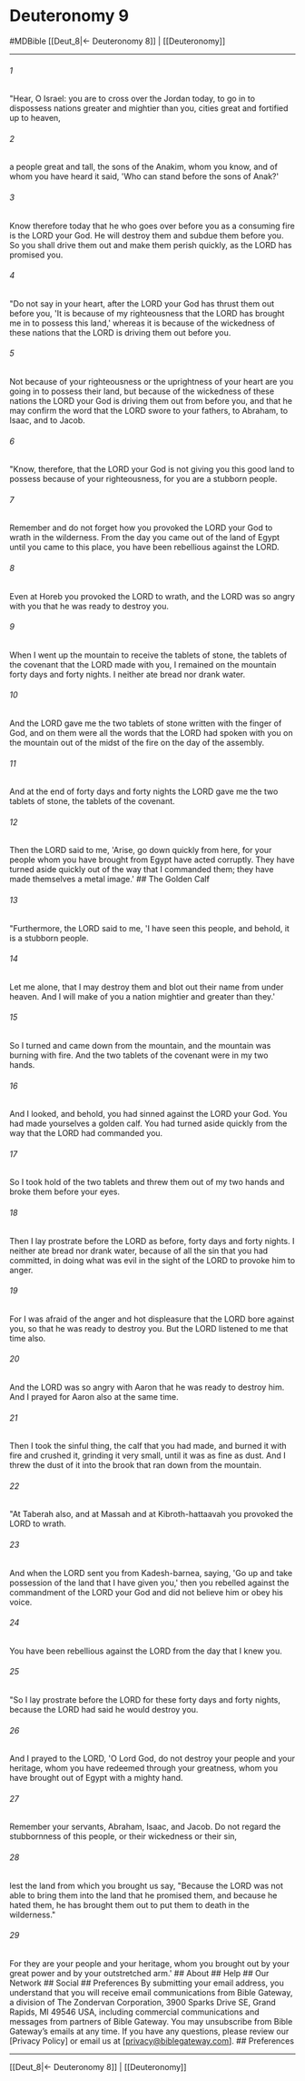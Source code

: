 # Deuteronomy 9
#MDBible
[[Deut_8|← Deuteronomy 8]] | [[Deuteronomy]]

***






###### 1 


"Hear, O Israel: you are to cross over the Jordan today, to go in to dispossess nations greater and mightier than you, cities great and fortified up to heaven, 





###### 2 


a people great and tall, the sons of the Anakim, whom you know, and of whom you have heard it said, 'Who can stand before the sons of Anak?' 





###### 3 


Know therefore today that he who goes over before you as a consuming fire is the LORD your God. He will destroy them and subdue them before you. So you shall drive them out and make them perish quickly, as the LORD has promised you. 





###### 4 


"Do not say in your heart, after the LORD your God has thrust them out before you, 'It is because of my righteousness that the LORD has brought me in to possess this land,' whereas it is because of the wickedness of these nations that the LORD is driving them out before you. 





###### 5 


Not because of your righteousness or the uprightness of your heart are you going in to possess their land, but because of the wickedness of these nations the LORD your God is driving them out from before you, and that he may confirm the word that the LORD swore to your fathers, to Abraham, to Isaac, and to Jacob. 





###### 6 


"Know, therefore, that the LORD your God is not giving you this good land to possess because of your righteousness, for you are a stubborn people. 





###### 7 


Remember and do not forget how you provoked the LORD your God to wrath in the wilderness. From the day you came out of the land of Egypt until you came to this place, you have been rebellious against the LORD. 





###### 8 


Even at Horeb you provoked the LORD to wrath, and the LORD was so angry with you that he was ready to destroy you. 





###### 9 


When I went up the mountain to receive the tablets of stone, the tablets of the covenant that the LORD made with you, I remained on the mountain forty days and forty nights. I neither ate bread nor drank water. 





###### 10 


And the LORD gave me the two tablets of stone written with the finger of God, and on them were all the words that the LORD had spoken with you on the mountain out of the midst of the fire on the day of the assembly. 





###### 11 


And at the end of forty days and forty nights the LORD gave me the two tablets of stone, the tablets of the covenant. 





###### 12 


Then the LORD said to me, 'Arise, go down quickly from here, for your people whom you have brought from Egypt have acted corruptly. They have turned aside quickly out of the way that I commanded them; they have made themselves a metal image.' ## The Golden Calf 





###### 13 


"Furthermore, the LORD said to me, 'I have seen this people, and behold, it is a stubborn people. 





###### 14 


Let me alone, that I may destroy them and blot out their name from under heaven. And I will make of you a nation mightier and greater than they.' 





###### 15 


So I turned and came down from the mountain, and the mountain was burning with fire. And the two tablets of the covenant were in my two hands. 





###### 16 


And I looked, and behold, you had sinned against the LORD your God. You had made yourselves a golden calf. You had turned aside quickly from the way that the LORD had commanded you. 





###### 17 


So I took hold of the two tablets and threw them out of my two hands and broke them before your eyes. 





###### 18 


Then I lay prostrate before the LORD as before, forty days and forty nights. I neither ate bread nor drank water, because of all the sin that you had committed, in doing what was evil in the sight of the LORD to provoke him to anger. 





###### 19 


For I was afraid of the anger and hot displeasure that the LORD bore against you, so that he was ready to destroy you. But the LORD listened to me that time also. 





###### 20 


And the LORD was so angry with Aaron that he was ready to destroy him. And I prayed for Aaron also at the same time. 





###### 21 


Then I took the sinful thing, the calf that you had made, and burned it with fire and crushed it, grinding it very small, until it was as fine as dust. And I threw the dust of it into the brook that ran down from the mountain. 





###### 22 


"At Taberah also, and at Massah and at Kibroth-hattaavah you provoked the LORD to wrath. 





###### 23 


And when the LORD sent you from Kadesh-barnea, saying, 'Go up and take possession of the land that I have given you,' then you rebelled against the commandment of the LORD your God and did not believe him or obey his voice. 





###### 24 


You have been rebellious against the LORD from the day that I knew you. 





###### 25 


"So I lay prostrate before the LORD for these forty days and forty nights, because the LORD had said he would destroy you. 





###### 26 


And I prayed to the LORD, 'O Lord God, do not destroy your people and your heritage, whom you have redeemed through your greatness, whom you have brought out of Egypt with a mighty hand. 





###### 27 


Remember your servants, Abraham, Isaac, and Jacob. Do not regard the stubbornness of this people, or their wickedness or their sin, 





###### 28 


lest the land from which you brought us say, "Because the LORD was not able to bring them into the land that he promised them, and because he hated them, he has brought them out to put them to death in the wilderness." 





###### 29 


For they are your people and your heritage, whom you brought out by your great power and by your outstretched arm.' ## About ## Help ## Our Network ## Social ## Preferences By submitting your email address, you understand that you will receive email communications from Bible Gateway, a division of The Zondervan Corporation, 3900 Sparks Drive SE, Grand Rapids, MI 49546 USA, including commercial communications and messages from partners of Bible Gateway. You may unsubscribe from Bible Gateway&rsquo;s emails at any time. If you have any questions, please review our [Privacy Policy] or email us at [privacy@biblegateway.com]. ## Preferences

***

[[Deut_8|← Deuteronomy 8]] | [[Deuteronomy]]
